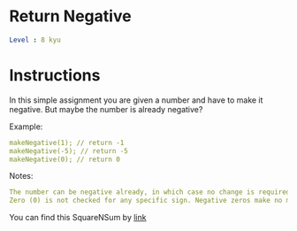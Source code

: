 # Return Negative

```yaml
Level : 8 kyu
```



# Instructions
In this simple assignment you are given a number and have to make it negative. But maybe the number is already negative?

Example:
```yaml
makeNegative(1); // return -1
makeNegative(-5); // return -5
makeNegative(0); // return 0
```

Notes:
```yaml
The number can be negative already, in which case no change is required.
Zero (0) is not checked for any specific sign. Negative zeros make no mathematical sense.
```


You can find this SquareNSum by [link](https://www.codewars.com/kata/55685cd7ad70877c23000102/train/scala)